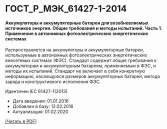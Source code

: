 # ГОСТ_Р_МЭК_61427-1-2014

#### Аккумуляторы и аккумуляторные батареи для возобновляемых источников энергии. Общие требования и методы испытаний. Часть 1. Применение в автономных фотоэлектрических энергетических системах

Распространяется на аккумуляторы и аккумуляторные батареи, используемые в автономных фотоэлектрических энергетических внесетевых системах (ФЭС). Стандарт содержит общие требования к аккумуляторам и аккумуляторным батареям, применяемым в ФЭС, и методы их испытаний. Стандарт не включает в себя конкретную информацию, касающуюся размеров аккумуляторных батарей, метода заряда и конструктивного исполнения ФЭС.

Идентичен IEC 61427-1(2013)

- Дата введения: 01.01.2016
- Добавлен в базу: 12.02.2016
- Актуализация: 01.02.2020

<a onclick="openFileCallback('https://standartgost.ru/g/ГОСТ_Р_МЭК_61427-1-2014.pdf', 'ГОСТ_Р_МЭК_61427-1-2014.pdf');" href="#">[Читать в PDF]</a>